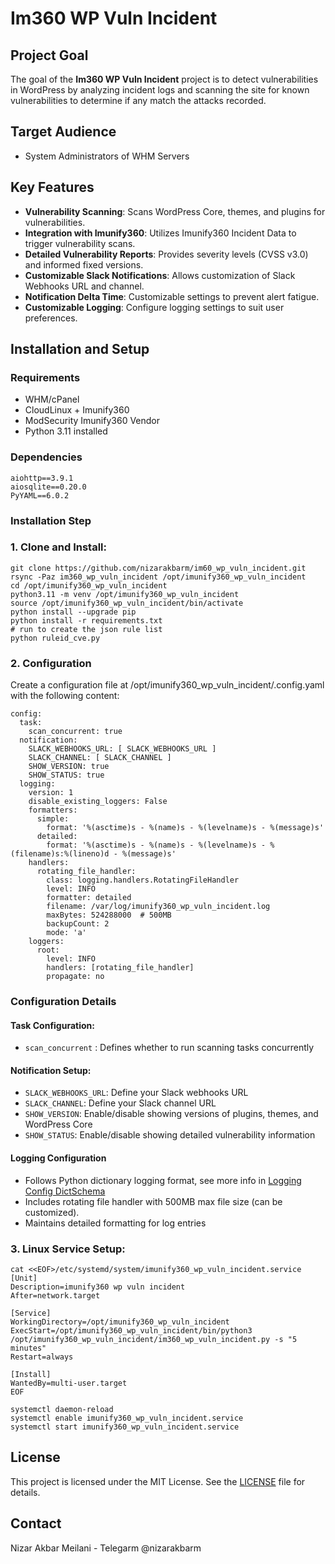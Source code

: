 # Im360 WP Vuln Incident

## Project Goal
The goal of the **Im360 WP Vuln Incident** project is to detect vulnerabilities in WordPress by analyzing incident logs and scanning the site for known vulnerabilities to determine if any match the attacks recorded.

## Target Audience
- System Administrators of WHM Servers

## Key Features
- **Vulnerability Scanning**: Scans WordPress Core, themes, and plugins for vulnerabilities.
- **Integration with Imunify360**: Utilizes Imunify360 Incident Data to trigger vulnerability scans.
- **Detailed Vulnerability Reports**: Provides severity levels (CVSS v3.0) and informed fixed versions.
- **Customizable Slack Notifications**: Allows customization of Slack Webhooks URL and channel.
- **Notification Delta Time**: Customizable settings to prevent alert fatigue.
- **Customizable Logging**: Configure logging settings to suit user preferences.

## Installation and Setup

### Requirements
- WHM/cPanel
- CloudLinux + Imunify360
- ModSecurity Imunify360 Vendor
- Python 3.11 installed

### Dependencies
```plaintext
aiohttp==3.9.1
aiosqlite==0.20.0
PyYAML==6.0.2
```

### Installation Step

### 1. Clone and Install:

```
git clone https://github.com/nizarakbarm/im60_wp_vuln_incident.git
rsync -Paz im360_wp_vuln_incident /opt/imunify360_wp_vuln_incident
cd /opt/imunify360_wp_vuln_incident
python3.11 -m venv /opt/imunify360_wp_vuln_incident
source /opt/imunify360_wp_vuln_incident/bin/activate
python install --upgrade pip
python install -r requirements.txt
# run to create the json rule list
python ruleid_cve.py 
```
### 2. Configuration

Create a configuration file at /opt/imunify360_wp_vuln_incident/.config.yaml with the following content:
```
config:
  task:
    scan_concurrent: true
  notification:
    SLACK_WEBHOOKS_URL: [ SLACK_WEBHOOKS_URL ]
    SLACK_CHANNEL: [ SLACK_CHANNEL ]
    SHOW_VERSION: true
    SHOW_STATUS: true
  logging:
    version: 1
    disable_existing_loggers: False
    formatters:
      simple:
        format: '%(asctime)s - %(name)s - %(levelname)s - %(message)s'
      detailed:
        format: '%(asctime)s - %(name)s - %(levelname)s - %(filename)s:%(lineno)d - %(message)s'
    handlers:
      rotating_file_handler:
        class: logging.handlers.RotatingFileHandler
        level: INFO
        formatter: detailed
        filename: /var/log/imunify360_wp_vuln_incident.log
        maxBytes: 524288000  # 500MB
        backupCount: 2
        mode: 'a'
    loggers:
      root:
        level: INFO
        handlers: [rotating_file_handler]
        propagate: no
```

### Configuration Details

#### Task Configuration:

- `scan_concurrent` : Defines whether to run scanning tasks concurrently

#### Notification Setup:

- `SLACK_WEBHOOKS_URL`: Define your Slack webhooks URL
- `SLACK_CHANNEL`: Define your Slack channel URL
- `SHOW_VERSION`: Enable/disable showing versions of plugins, themes, and WordPress Core
- `SHOW_STATUS`: Enable/disable showing detailed vulnerability information

#### Logging Configuration

- Follows Python dictionary logging format, see more info in [Logging Config DictSchema](https://docs.python.org/3/library/logging.config.html#logging-config-dictschema)
- Includes rotating file handler with 500MB max file size (can be customized).
- Maintains detailed formatting for log entries

### 3. Linux Service Setup:

```
cat <<EOF>/etc/systemd/system/imunify360_wp_vuln_incident.service
[Unit]
Description=imunify360 wp vuln incident
After=network.target

[Service]
WorkingDirectory=/opt/imunify360_wp_vuln_incident
ExecStart=/opt/imunify360_wp_vuln_incident/bin/python3 /opt/imunify360_wp_vuln_incident/im360_wp_vuln_incident.py -s "5 minutes"
Restart=always

[Install]
WantedBy=multi-user.target
EOF

systemctl daemon-reload
systemctl enable imunify360_wp_vuln_incident.service
systemctl start imunify360_wp_vuln_incident.service
```

## License

This project is licensed under the MIT License. See the [LICENSE](https://github.com/nizarakb/im360_wp_vuln_incident/LICENSE) file for details.

## Contact

Nizar Akbar Meilani - Telegarm @nizarakbarm
